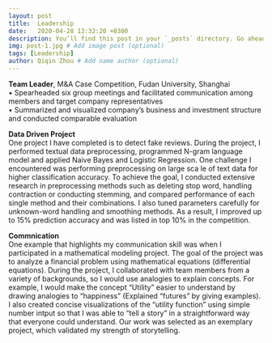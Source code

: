 ```yaml
---
layout: post
title:  Leadership
date:   2020-04-28 13:32:20 +0300
description: You’ll find this post in your `_posts` directory. Go ahead and edit it and re-build the site to see your changes. # Add post description (optional)
img: post-1.jpg # Add image post (optional)
tags: [Leadership]
author: Qiqin Zhou # Add name author (optional)
---
```

**Team Leader**, M&A Case Competition, Fudan University, Shanghai  
• Spearheaded six group meetings and facilitated communication among members and target company representatives  
• Summarized and visualized company’s business and investment structure and conducted comparable evaluation  
  
**Data Driven Project**  
One project I have completed is to detect fake reviews. 
During the project, I performed textual data preprocessing, programmed N-gram language model and applied Naive Bayes and Logistic Regression. 
One challenge I encountered was performing preprocessing on large sca le of text data for higher classification accuracy. To achieve the goal, I conducted extensive research in preprocessing methods such as deleting stop word, handling contraction or conducting stemming, and compared performance of each single method and their combinations. I also tuned parameters carefully for unknown-word handling and smoothing methods. As a result, I improved up to 15% prediction accuracy and was listed in top 10% in the competition. 
  
**Commnication**  
One example that highlights my communication skill was when I participated in a mathematical modeling project.
The goal of the project was to analyze a financial problem using mathematical equations (differential equations).
During the project, I collaborated with team members from a variety of backgrounds, so I would use analogies to explain concepts. For example, I would make the concept “Utility” easier to understand by drawing analogies to “happiness” (Explained “futures” by giving examples). 
I also created concise visualizations of the “utility function” using simple number intput so that I was able to “tell a story” in a straightforward way that everyone could understand.
Our work was selected as an exemplary project, which validated my strength of storytelling.
